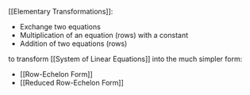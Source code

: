 [[Elementary Transformations]]:
- Exchange two equations
- Multiplication of an equation (rows) with a constant
- Addition of two equations (rows)

to transform [[System of Linear Equations]] into the much simpler form:
- [[Row-Echelon Form]]
- [[Reduced Row-Echelon Form]]